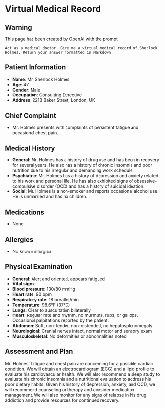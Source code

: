 # Virtual Medical Record

## Warning
This page has been created by OpenAI with the prompt
```
Act as a medical doctor. Give me a virtual medical record of Sherlock Holmes. Return your answer formatted in Markdown
```
## Patient Information

- **Name**: Mr. Sherlock Holmes
- **Age**: 47
- **Gender**: Male
- **Occupation**: Consulting Detective
- **Address**: 221B Baker Street, London, UK

## Chief Complaint

- Mr. Holmes presents with complaints of persistent fatigue and occasional chest pain.

## Medical History

- **General**: Mr. Holmes has a history of drug use and has been in recovery for several years. He also has a history of chronic insomnia and poor nutrition due to his irregular and demanding work schedule.
- **Psychiatric**: Mr. Holmes has a history of depression and anxiety related to his work and personal life. He has also exhibited signs of obsessive-compulsive disorder (OCD) and has a history of suicidal ideation.
- **Social**: Mr. Holmes is a non-smoker and reports occasional alcohol use. He is unmarried and has no children.

## Medications

- None

## Allergies

- No known allergies

## Physical Examination

- **General**: Alert and oriented, appears fatigued
- **Vital signs**:
- **Blood pressure**: 130/80 mmHg
- **Heart rate**: 90 bpm
- **Respiratory rate**: 18 breaths/min
- **Temperature**: 98.6°F (37°C)
- **Lungs**: Clear to auscultation bilaterally
- **Heart**: Regular rate and rhythm, no murmurs, rubs, or gallops. Occasional palpitations reported by the patient.
- **Abdomen**: Soft, non-tender, non-distended, no hepatosplenomegaly
- **Neurological**: Cranial nerves intact, normal motor and sensory exam
- **Musculoskeletal**: No deformities or abnormalities noted

## Assessment and Plan

Mr. Holmes' fatigue and chest pain are concerning for a possible cardiac condition. We will obtain an electrocardiogram (ECG) and a lipid profile to evaluate his cardiovascular health. We will also recommend a sleep study to evaluate his chronic insomnia and a nutritional evaluation to address his poor dietary habits. Given his history of depression, anxiety, and OCD, we will recommend counseling or therapy and consider medication management. We will also monitor for any signs of relapse in his drug addiction and provide resources for continued recovery.
